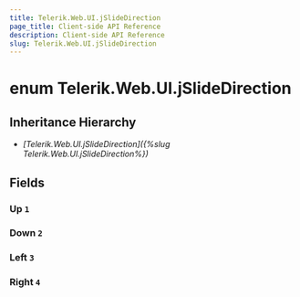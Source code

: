 ```yaml
---
title: Telerik.Web.UI.jSlideDirection
page_title: Client-side API Reference
description: Client-side API Reference
slug: Telerik.Web.UI.jSlideDirection
---
```


# enum Telerik.Web.UI.jSlideDirection

## Inheritance Hierarchy

* *[Telerik.Web.UI.jSlideDirection]({%slug Telerik.Web.UI.jSlideDirection%})*

## Fields

### Up `1`

### Down `2`

### Left `3`

### Right `4`


